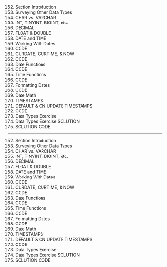 152. Section Introduction
153. Surveying Other Data Types
154. CHAR vs. VARCHAR
155. INT, TINYINT, BIGINT, etc.
156. DECIMAL
157. FLOAT & DOUBLE
158. DATE and TIME
159. Working With Dates
160. CODE
161. CURDATE, CURTIME, & NOW
162. CODE
163. Date Functions
164. CODE
165. Time Functions
166. CODE
167. Formatting Dates
168. CODE
169. Date Math
170. TIMESTAMPS
171. DEFAULT & ON UPDATE TIMESTAMPS
172. CODE
173. Data Types Exercise
174. Data Types Exercise SOLUTION
175. SOLUTION CODE

---

152. Section Introduction
153. Surveying Other Data Types
154. CHAR vs. VARCHAR
155. INT, TINYINT, BIGINT, etc.
156. DECIMAL
157. FLOAT & DOUBLE
158. DATE and TIME
159. Working With Dates
160. CODE
161. CURDATE, CURTIME, & NOW
162. CODE
163. Date Functions
164. CODE
165. Time Functions
166. CODE
167. Formatting Dates
168. CODE
169. Date Math
170. TIMESTAMPS
171. DEFAULT & ON UPDATE TIMESTAMPS
172. CODE
173. Data Types Exercise
174. Data Types Exercise SOLUTION
175. SOLUTION CODE

